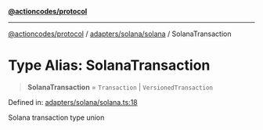 [**@actioncodes/protocol**](../../../../README.md)

***

[@actioncodes/protocol](../../../../modules.md) / [adapters/solana/solana](../README.md) / SolanaTransaction

# Type Alias: SolanaTransaction

> **SolanaTransaction** = `Transaction` \| `VersionedTransaction`

Defined in: [adapters/solana/solana.ts:18](https://github.com/otaprotocol/actioncodes/blob/6e0359c879f763df764595dbea0cb596eff80113/src/adapters/solana/solana.ts#L18)

Solana transaction type union
